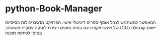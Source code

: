 # python-Book-Manager
 המאפשר למשתמש לנהל אוסף ספרים דיגיטלי אישי. הפרויקט מדגים יכולות בסיסיות של אינטראקציה עם בסיס נתונים ויצירת לוגיקה עסקית פשוטהב (CLI) יישום קונסולה בסיסי לפיתוח תוכנה  
